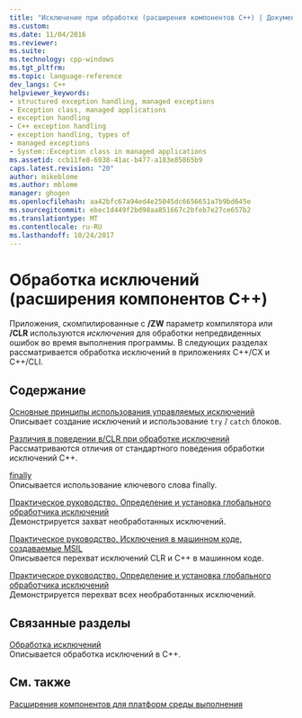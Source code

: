```yaml
---
title: "Исключение при обработке (расширения компонентов C++) | Документы Microsoft"
ms.custom: 
ms.date: 11/04/2016
ms.reviewer: 
ms.suite: 
ms.technology: cpp-windows
ms.tgt_pltfrm: 
ms.topic: language-reference
dev_langs: C++
helpviewer_keywords:
- structured exception handling, managed exceptions
- Exception class, managed applications
- exception handling
- C++ exception handling
- exception handling, types of
- managed exceptions
- System::Exception class in managed applications
ms.assetid: ccb11fe8-6938-41ac-b477-a183e85865b9
caps.latest.revision: "20"
author: mikeblome
ms.author: mblome
manager: ghogen
ms.openlocfilehash: aa42bfc67a94ed4e25045dc6656651a7b9bd645e
ms.sourcegitcommit: ebec1d449f2bd98aa851667c2bfeb7e27ce657b2
ms.translationtype: MT
ms.contentlocale: ru-RU
ms.lasthandoff: 10/24/2017
---
```

# <a name="exception-handling--c-component-extensions"></a>Обработка исключений (расширения компонентов C++)
Приложения, скомпилированные с **/ZW** параметр компилятора или **/CLR** используются *исключения* для обработки непредвиденных ошибок во время выполнения программы. В следующих разделах рассматривается обработка исключений в приложениях C++/CX и C++/CLI.  
  
## <a name="in-this-section"></a>Содержание  
 [Основные принципы использования управляемых исключений](../dotnet/basic-concepts-in-using-managed-exceptions.md)  
 Описывает создание исключений и использование `try` / `catch` блоков.  
  
 [Различия в поведении в/CLR при обработке исключений](../dotnet/differences-in-exception-handling-behavior-under-clr.md)  
 Рассматриваются отличия от стандартного поведения обработки исключений C++.  
  
 [finally](../dotnet/finally.md)  
 Описывается использование ключевого слова finally.  
  
 [Практическое руководство. Определение и установка глобального обработчика исключений](../dotnet/how-to-define-and-install-a-global-exception-handler.md)  
 Демонстрируется захват необработанных исключений.  
  
 [Практическое руководство. Исключения в машинном коде, создаваемые MSIL](../dotnet/how-to-catch-exceptions-in-native-code-thrown-from-msil.md)  
 Описывается перехват исключений CLR и C++ в машинном коде.  
  
 [Практическое руководство. Определение и установка глобального обработчика исключений](../dotnet/how-to-define-and-install-a-global-exception-handler.md)  
 Демонстрируется перехват всех необработанных исключений.  
  
## <a name="related-sections"></a>Связанные разделы  
 [Обработка исключений](../cpp/exception-handling-in-visual-cpp.md)  
 Описывается обработка исключений в C++.  
  
## <a name="see-also"></a>См. также  
 [Расширения компонентов для платформ среды выполнения](../windows/component-extensions-for-runtime-platforms.md)
